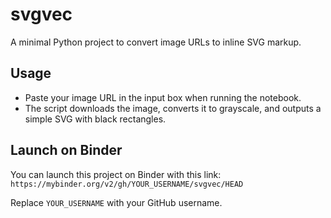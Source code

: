 # svgvec

A minimal Python project to convert image URLs to inline SVG markup.

## Usage

- Paste your image URL in the input box when running the notebook.
- The script downloads the image, converts it to grayscale, and outputs a simple SVG with black rectangles.

## Launch on Binder

You can launch this project on Binder with this link:  
`https://mybinder.org/v2/gh/YOUR_USERNAME/svgvec/HEAD`

Replace `YOUR_USERNAME` with your GitHub username.
